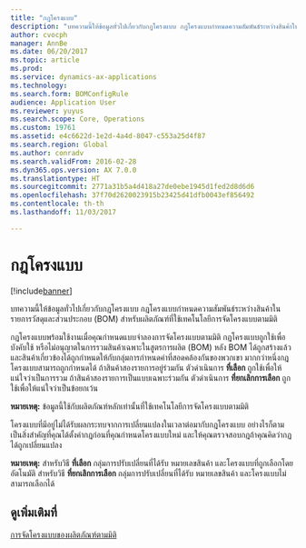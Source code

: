 ```yaml
---
title: "กฎโครงแบบ"
description: "บทความนี้ให้ข้อมูลทั่วไปเกี่ยวกับกฎโครงแบบ กฎโครงแบบกำหนดความสัมพันธ์ระหว่างสินค้าในรายการวัสดุและส่วนประกอบ (BOM) สำหรับผลิตภัณฑ์ที่ใช้เทคโนโลยีการจัดโครงแบบตามมิติ"
author: cvocph
manager: AnnBe
ms.date: 06/20/2017
ms.topic: article
ms.prod: 
ms.service: dynamics-ax-applications
ms.technology: 
ms.search.form: BOMConfigRule
audience: Application User
ms.reviewer: yuyus
ms.search.scope: Core, Operations
ms.custom: 19761
ms.assetid: e4c6622d-1e2d-4a4d-8047-c553a25d4f87
ms.search.region: Global
ms.author: conradv
ms.search.validFrom: 2016-02-28
ms.dyn365.ops.version: AX 7.0.0
ms.translationtype: HT
ms.sourcegitcommit: 2771a31b5a4d418a27de0ebe1945d1fed2d8d6d6
ms.openlocfilehash: 37f70d2620023915b23425d41dfb0043ef856492
ms.contentlocale: th-th
ms.lasthandoff: 11/03/2017

---
```


# <a name="configuration-rules"></a>กฎโครงแบบ

[!include[banner](../includes/banner.md)]


บทความนี้ให้ข้อมูลทั่วไปเกี่ยวกับกฎโครงแบบ กฎโครงแบบกำหนดความสัมพันธ์ระหว่างสินค้าในรายการวัสดุและส่วนประกอบ (BOM) สำหรับผลิตภัณฑ์ที่ใช้เทคโนโลยีการจัดโครงแบบตามมิติ

กฎโครงแบบพร้อมใช้งานเมื่อคุณกำหนดแบบจำลองการจัดโครงแบบตามมิติ กฎโครงแบบถูกใช้เพื่อบังคับใช้ หรือไม่อนุญาตในการรวมสินค้าเฉพาะในสูตรการผลิต (BOM) หลัง BOM ได้ถูกสร้างแล้วและสินค้าเกี่ยวข้องได้ถูกกำหนดให้กับกลุ่มการกำหนดค่าที่สอดคล้องกันของพวกเขา มากกว่าหนึ่งกฎโครงแบบสามารถถูกกำหนดได้ ถ้าสินค้าสองรายการอยู่ร่วมกัน ตัวดำเนินการ **ที่เลือก** ถูกใช้เพื่อให้แน่ใจว่าเป็นการรวม ถ้าสินค้าสองรายการเป็นแบบเฉพาะร่วมกัน ตัวดำเนินการ **ที่ยกเลิกการเลือก** ถูกใช้เพื่อให้แน่ใจว่าเป็นข้อยกเว้น  

**หมายเหตุ:** ข้อมูลนี้ใช้กับผลิตภัณฑ์หลักเท่านั้นที่ใช้เทคโนโลยีการจัดโครงแบบตามมิติ  

โครงแบบที่มีอยู่ไม่ได้รับผลกระทบจากการเปลี่ยนแปลงในเวลาต่อมากับกฎโครงแบบ อย่างไรก็ตาม เป็นสิ่งสำคัญที่คุณได้ตั้งค่ากฎก่อนที่คุณกำหนดโครงแบบใหม่ และให้คุณตรวจสอบกฎถ้าคุณคิดว่ากฏได้ถูกเปลี่ยนแปลง  

**หมายเหตุ:** สำหรับวิธี **ที่เลือก** กลุ่มการปรับเปลี่ยนที่ได้รับ หมายเลขสินค้า และโครงแบบที่ถูกเลือกโดยอัตโนมัติ สำหรับวิธี **ที่ยกเลิกการเลือก** กลุ่มการปรับเปลี่ยนที่ได้รับ หมายเลขสินค้า และโครงแบบไม่สามารถเลือกได้

<a name="see-also"></a>ดูเพิ่มเติมที่
--------

[การจัดโครงแบบของผลิตภัณฑ์ตามมิติ](dimension-based-product-configuration.md)




